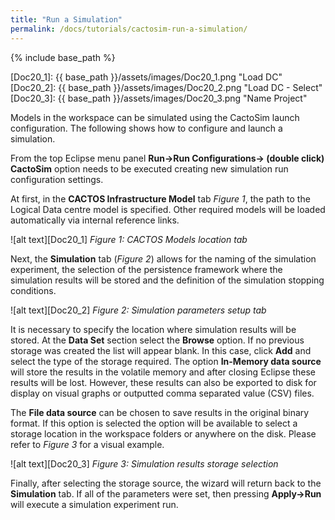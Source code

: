 ```yaml
---
title: "Run a Simulation"
permalink: /docs/tutorials/cactosim-run-a-simulation/
---
```


{% include base_path %}

[Doc20_1]: {{ base_path }}/assets/images/Doc20_1.png "Load DC"
[Doc20_2]: {{ base_path }}/assets/images/Doc20_2.png "Load DC - Select"
[Doc20_3]: {{ base_path }}/assets/images/Doc20_3.png "Name Project"

Models in the workspace can be simulated using the CactoSim launch configuration. The following shows how to configure and launch a simulation.

From the top Eclipse menu panel __Run->Run Configurations-> (double click) CactoSim__ option needs to be executed creating new simulation run configuration settings.

At first, in the __CACTOS Infrastructure Model__ tab *Figure 1*, the path to the Logical Data centre model is specified. Other required models will be loaded automatically via internal reference links.

![alt text][Doc20_1]
*Figure 1: CACTOS Models location tab*

Next, the __Simulation__ tab (*Figure 2*) allows for the naming of the simulation experiment, the selection of the persistence framework where the simulation results will be stored and the definition of the simulation stopping conditions.

![alt text][Doc20_2]
*Figure 2: Simulation parameters setup tab*

It is necessary to specify the location where simulation results will be stored. At the __Data Set__ section select the __Browse__ option. If no previous storage was created the list will appear blank. In this case, click __Add__ and select the type of the storage required. The option __In-Memory data source__ will store the results in the volatile memory and after closing Eclipse these results will be lost. However, these results can also be exported to disk for display on visual graphs or outputted comma separated value (CSV) files. 

The __File data source__ can be chosen to save results in the original binary format. If this option is selected the option will be available to select a storage location in the workspace folders or anywhere on the disk. Please refer to *Figure 3* for a visual example.

![alt text][Doc20_3]
*Figure 3: Simulation results storage selection*

Finally, after selecting the storage source, the wizard will return back to the __Simulation__ tab. If all of the parameters were set, then pressing __Apply->Run__ will execute a simulation experiment run.




